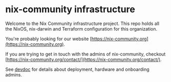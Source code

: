 # nix-community infrastructure

Welcome to the Nix Community infrastructure project. This repo holds all the NixOS, nix-darwin and Terraform configuration for this organization.

You're probably looking for our website [https://nix-community.org](https://nix-community.org).

If you are trying to get in touch with the admins of nix-community, checkout [https://nix-community.org/contact/](https://nix-community.org/contact/).

See [devdoc](./devdoc) for details about deployment, hardware and onboarding admins.
